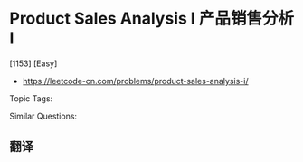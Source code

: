 # Product Sales Analysis I 产品销售分析 I

[1153] [Easy]

- https://leetcode-cn.com/problems/product-sales-analysis-i/

Topic Tags:

Similar Questions:

## 翻译
